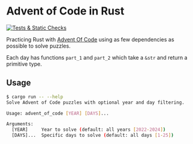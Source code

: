 # Advent of Code in Rust

[![Tests & Static Checks](https://github.com/arminnh/advent_of_code/actions/workflows/ci.yml/badge.svg)](https://github.com/arminnh/advent_of_code/actions/workflows/ci.yml)

Practicing Rust with [Advent Of Code](https://www.adventofcode.com) using as few dependencies as possible to solve puzzles.

Each day has functions `part_1` and `part_2` which take a `&str` and return a primitive type.

## Usage

```sh
$ cargo run -- --help
Solve Advent of Code puzzles with optional year and day filtering.

Usage: advent_of_code [YEAR] [DAYS]...

Arguments:
  [YEAR]     Year to solve (default: all years [2022-2024])
  [DAYS]...  Specific days to solve (default: all days [1-25])
```
